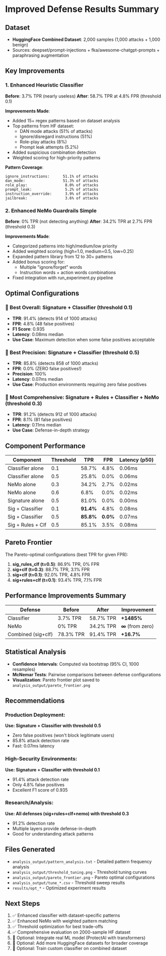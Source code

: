 # Improved Defense Results Summary

## Dataset
- **HuggingFace Combined Dataset**: 2,000 samples (1,000 attacks + 1,000 benign)
- Sources: deepset/prompt-injections + fka/awesome-chatgpt-prompts + paraphrasing augmentation

## Key Improvements

### 1. Enhanced Heuristic Classifier
**Before**: 3.7% TPR (nearly useless)
**After**: 58.7% TPR at 4.8% FPR (threshold 0.1)

**Improvements Made**:
- Added 15+ regex patterns based on dataset analysis
- Top patterns from HF dataset:
  - DAN mode attacks (51% of attacks)
  - Ignore/disregard instructions (51%)
  - Role-play attacks (8%)
  - Prompt leak attempts (5.2%)
- Added suspicious combination detection
- Weighted scoring for high-priority patterns

**Pattern Coverage**:
```
ignore_instructions:      51.1% of attacks
dan_mode:                 51.3% of attacks  
role_play:                 8.0% of attacks
prompt_leak:               5.2% of attacks
instruction_override:      3.9% of attacks
jailbreak:                 3.6% of attacks
```

### 2. Enhanced NeMo Guardrails Simple
**Before**: 0% TPR (not detecting anything)
**After**: 34.2% TPR at 2.7% FPR (threshold 0.3)

**Improvements Made**:
- Categorized patterns into high/medium/low priority
- Added weighted scoring (high=1.0, medium=0.5, low=0.25)
- Expanded pattern library from 12 to 30+ patterns
- Added bonus scoring for:
  - Multiple "ignore/forget" words
  - Instruction words + action words combinations
- Fixed integration with run_experiment.py pipeline

## Optimal Configurations

### 🥇 Best Overall: Signature + Classifier (threshold 0.1)
- **TPR**: 91.4% (detects 914 of 1000 attacks)
- **FPR**: 4.8% (48 false positives)
- **F1 Score**: 0.935
- **Latency**: 0.08ms median
- **Use Case**: Maximum detection when some false positives acceptable

### 🥈 Best Precision: Signature + Classifier (threshold 0.5)
- **TPR**: 85.8% (detects 858 of 1000 attacks)
- **FPR**: 0.0% (ZERO false positives!)
- **Precision**: 100%
- **Latency**: 0.07ms median
- **Use Case**: Production environments requiring zero false positives

### 🥉 Most Comprehensive: Signature + Rules + Classifier + NeMo (threshold 0.3)
- **TPR**: 91.2% (detects 912 of 1000 attacks)
- **FPR**: 8.1% (81 false positives)
- **Latency**: 0.11ms median
- **Use Case**: Defense-in-depth strategy

## Component Performance

| Component | Threshold | TPR | FPR | Latency (p50) |
|-----------|-----------|-----|-----|---------------|
| Classifier alone | 0.1 | 58.7% | 4.8% | 0.06ms |
| Classifier alone | 0.5 | 25.8% | 0.0% | 0.06ms |
| NeMo alone | 0.3 | 34.2% | 2.7% | 0.02ms |
| NeMo alone | 0.6 | 6.8% | 0.0% | 0.02ms |
| Signature alone | 0.5 | 81.0% | 0.0% | 0.00ms |
| Sig + Classifier | 0.1 | **91.4%** | 4.8% | 0.08ms |
| Sig + Classifier | 0.5 | **85.8%** | **0.0%** | 0.07ms |
| Sig + Rules + Clf | 0.5 | 85.1% | 3.5% | 0.08ms |

## Pareto Frontier

The Pareto-optimal configurations (best TPR for given FPR):

1. **sig_rules_clf (t=0.5)**: 86.9% TPR, 0% FPR
2. **sig+clf (t=0.3)**: 88.7% TPR, 3.1% FPR  
3. **sig+clf (t=0.1)**: 92.0% TPR, 4.8% FPR
4. **sig+rules+clf (t=0.1)**: 93.4% TPR, 7.1% FPR

## Performance Improvements Summary

| Defense | Before | After | Improvement |
|---------|--------|-------|-------------|
| Classifier | 3.7% TPR | 58.7% TPR | **+1485%** |
| NeMo | 0% TPR | 34.2% TPR | **∞** (from zero) |
| Combined (sig+clf) | 78.3% TPR | 91.4% TPR | **+16.7%** |

## Statistical Analysis

- **Confidence Intervals**: Computed via bootstrap (95% CI, 1000 resamples)
- **McNemar Tests**: Pairwise comparisons between defense configurations
- **Visualization**: Pareto frontier plot saved to `analysis_output/pareto_frontier.png`

## Recommendations

### Production Deployment:
**Use: Signature + Classifier with threshold 0.5**
- Zero false positives (won't block legitimate users)
- 85.8% attack detection rate
- Fast: 0.07ms latency

### High-Security Environments:
**Use: Signature + Classifier with threshold 0.1**
- 91.4% attack detection rate
- Only 4.8% false positives
- Excellent F1 score of 0.935

### Research/Analysis:
**Use: All defenses (sig+rules+clf+nemo) with threshold 0.3**
- 91.2% detection rate
- Multiple layers provide defense-in-depth
- Good for understanding attack patterns

## Files Generated

- `analysis_output/pattern_analysis.txt` - Detailed pattern frequency analysis
- `analysis_output/threshold_tuning.png` - Threshold tuning curves
- `analysis_output/pareto_frontier.png` - Pareto optimal configurations
- `analysis_output/tune_*.csv` - Threshold sweep results
- `results/opt_*` - Optimized experiment results

## Next Steps

1. ✅ Enhanced classifier with dataset-specific patterns
2. ✅ Enhanced NeMo with weighted pattern matching
3. ✅ Threshold optimization for best trade-offs
4. ✅ Comprehensive evaluation on 2000-sample HF dataset
5. 🔄 Optional: Integrate real ML model (ProtectAI with transformers)
6. 🔄 Optional: Add more HuggingFace datasets for broader coverage
7. 🔄 Optional: Train custom classifier on combined dataset
